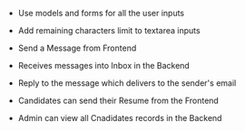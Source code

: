 - Use models and forms for all the user inputs
- Add remaining characters limit to textarea inputs

- Send a Message from Frontend
- Receives messages into Inbox in the Backend
- Reply to the message which delivers to the sender's email

- Candidates can send their Resume from the Frontend
- Admin can view all Cnadidates records in the Backend
